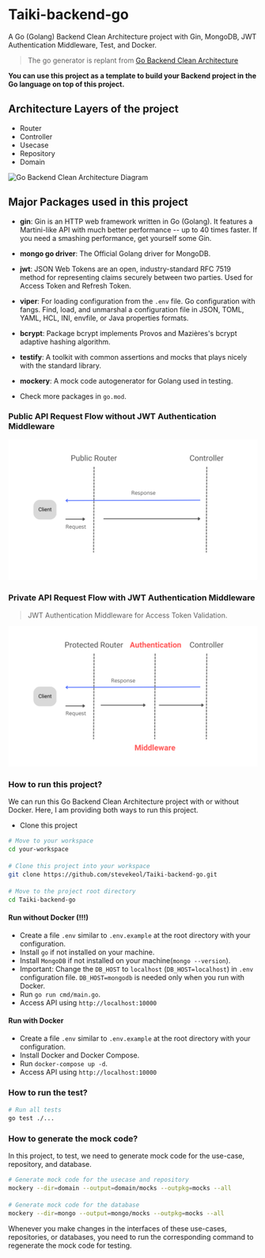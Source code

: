 # Taiki-backend-go
A Go (Golang) Backend Clean Architecture project with Gin, MongoDB, JWT Authentication Middleware, Test, and Docker.

> The go generator is replant from [Go Backend Clean Architecture](https://www.Taiki-Server-Go)

**You can use this project as a template to build your Backend project in the Go language on top of this project.**

## Architecture Layers of the project

- Router
- Controller
- Usecase
- Repository
- Domain

![Go Backend Clean Architecture Diagram](s./assets/go-backend-arch-diagram.png)

## Major Packages used in this project

- **gin**: Gin is an HTTP web framework written in Go (Golang). It features a Martini-like API with much better performance -- up to 40 times faster. If you need a smashing performance, get yourself some Gin.

- **mongo go driver**: The Official Golang driver for MongoDB.

- **jwt**: JSON Web Tokens are an open, industry-standard RFC 7519 method for representing claims securely between two parties. Used for Access Token and Refresh Token.

- **viper**: For loading configuration from the `.env` file. Go configuration with fangs. Find, load, and unmarshal a configuration file in JSON, TOML, YAML, HCL, INI, envfile, or Java properties formats.

- **bcrypt**: Package bcrypt implements Provos and Mazières's bcrypt adaptive hashing algorithm.

- **testify**: A toolkit with common assertions and mocks that plays nicely with the standard library.

- **mockery**: A mock code autogenerator for Golang used in testing.

- Check more packages in `go.mod`.

### Public API Request Flow without JWT Authentication Middleware

![Public API Request Flow](./assets/go-arch-public-api-request-flow.png)

### Private API Request Flow with JWT Authentication Middleware

> JWT Authentication Middleware for Access Token Validation.

![Private API Request Flow](./assets/go-arch-private-api-request-flow.png)

### How to run this project?

We can run this Go Backend Clean Architecture project with or without Docker. Here, I am providing both ways to run this project.

- Clone this project

```bash
# Move to your workspace
cd your-workspace

# Clone this project into your workspace
git clone https://github.com/stevekeol/Taiki-backend-go.git

# Move to the project root directory
cd Taiki-backend-go
```

#### Run without Docker (!!!)

- Create a file `.env` similar to `.env.example` at the root directory with your configuration.
- Install `go` if not installed on your machine.
- Install `MongoDB` if not installed on your machine(`mongo --version`).
- Important: Change the `DB_HOST` to `localhost` (`DB_HOST=localhost`) in `.env` configuration file. `DB_HOST=mongodb` is needed only when you run with Docker.
- Run `go run cmd/main.go`.
- Access API using `http://localhost:10000`

#### Run with Docker

- Create a file `.env` similar to `.env.example` at the root directory with your configuration.
- Install Docker and Docker Compose.
- Run `docker-compose up -d`.
- Access API using `http://localhost:10000`

### How to run the test?

```bash
# Run all tests
go test ./...
```

### How to generate the mock code?

In this project, to test, we need to generate mock code for the use-case, repository, and database.

```bash
# Generate mock code for the usecase and repository
mockery --dir=domain --output=domain/mocks --outpkg=mocks --all

# Generate mock code for the database
mockery --dir=mongo --output=mongo/mocks --outpkg=mocks --all
```

Whenever you make changes in the interfaces of these use-cases, repositories, or databases, you need to run the corresponding command to regenerate the mock code for testing.

